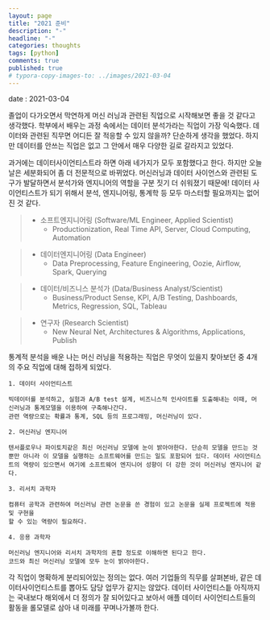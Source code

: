 ```yaml
---
layout: page
title: "2021 준비"
description: "-"
headline: "-"
categories: thoughts
tags: [python]
comments: true
published: true
# typora-copy-images-to: ../images/2021-03-04
---
```


date : 2021-03-04

졸업이 다가오면서 막연하게 머신 러닝과 관련된 직업으로 시작해보면 좋을 것 같다고 생각했다.
학부에서 배우는 과정 속에서는 데이터 분석가라는 직업이 가장 익숙했다. 데이터와 관련된 직무면 
어디든 잘 적응할 수 있지 않을까? 단순하게 생각을 했었다. 하지만 데이터를 안쓰는 직업은 없고
그 안에서 매우 다양한 길로 갈라지고 있었다.

과거에는 데이터사이언티스트라 하면 아래 네가지가 모두 포함했다고 한다. 하지만 오늘날은
세분화되어 좀 더 전문적으로 바뀌었다. 머신러닝과 데이터 사이언스와 관련된 도구가 발달하면서
분석가와 엔지니어의 역할을 구분 짓기 더 쉬워졌기 때문에! 데이터 사이언티스트가 되기 위해서 분석,
엔지니어링, 통계학 등 모두 마스터할 필요까지는 없어진 것 같다.

>- 소프트엔지니어링 (Software/ML Engineer, Applied Scientist)
>   - Productionization, Real Time API, Server, Cloud Computing, Automation

>- 데이터엔지니어링 (Data Engineer)
>   - Data Preprocessing, Feature Engineering, Oozie, Airflow, Spark, Querying

>- 데이터/비즈니스 분석가 (Data/Business Analyst/Scientist)
>   - Business/Product Sense, KPI, A/B Testing, Dashboards, Metrics, Regression, SQL, Tableau

>- 연구자 (Research Scientist)
>   - New Neural Net, Architectures & Algorithms, Applications, Publish

통계적 분석을 배운 나는 머신 러닝을 적용하는 직업은 무엇이 있을지 찾아보던 중 
4개의 주요 직업에 대해 접하게 되었다.

    1. 데이터 사이언티스트

    빅데이터를 분석하고, 실험과 A/B test 설계, 비즈니스적 인사이트를 도출해내는 이때, 머신러닝과 통계모델을 이용하여 구축해나간다. 
    관련 역량으로는 확률과 통계, SQL 등의 프로그래밍, 머신러닝이 있다.

    2. 머신러닝 엔지니어

    텐서플로우나 파이토치같은 최신 머신러닝 모델에 눈이 밝아야한다. 단순히 모델을 만드는 것 뿐만 아니라 이 모델을 실행하는 소프트웨어를 만드는 일도 포함되어 있다. 데이터 사이언티스트의 역량이 있으면서 여기에 소프트웨어 엔지니어 성향이 더 강한 것이 머신러닝 엔지니어 같다.

    3. 리서치 과학자

    컴퓨터 공학과 관련하여 머신러닝 관련 논문을 쓴 경험이 있고 논문을 실제 프로젝트에 적용 및 구현을
    할 수 있는 역량이 필요하다. 

    4. 응용 과학자

    머신러닝 엔지니어와 리서치 과학자의 혼합 정도로 이해하면 된다고 한다. 
    코드와 최신 머신러닝 모델에 모두 눈이 밝아야한다.

각 직업이 명확하게 분리되어있는 정의는 없다. 여러 기업들의 직무를 살펴본바, 같은 데이터사이언티스트를
뽑아도 담당 업무가 같지는 않았다. 데이터 사이언티스틑 아직까지는 국내보다 해외에서 더 정의가 잘 되어있다고
보아서 애플 데이터 사이언티스트들의 활동을 롤모델로 삼아 내 미래를 꾸며나가볼까 한다.